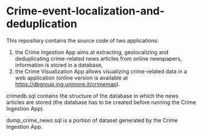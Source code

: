 # Crime-event-localization-and-deduplication
This repository contains the source code of two applications: 
1. the Crime Ingestion App aims at extracting, geolocalizing and deduplicating crime-related news articles from online newspapers, information is stored in a database,
2. the Crime Visualization App allows visualizing crime-related data in a web application (online version is available at https://dbgroup.ing.unimore.it/crimemap).

crimedb.sql contains the structure of the database in which the news articles are stored (the database has to be created before running the Crime Ingestion App).

dump_crime_news.sql is a portion of dataset generated by the Crime Ingestion App.
